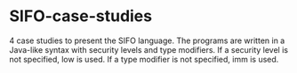 # SIFO-case-studies

4 case studies to present the SIFO language. The programs are written in a Java-like syntax with security levels and type modifiers. If a security level is not specified, low is used. If a type modifier is not specified, imm is used.
